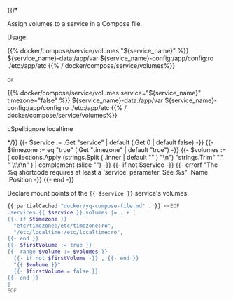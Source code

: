 {{/*

Assign volumes to a service in a Compose file.

Usage:

  {{% docker/compose/service/volumes "${service_name}" %}}
  ${service_name}-data:/app/var
  ${service_name}-config:/app/config:ro
  ./etc:/app/etc
  {{% / docker/compose/service/volumes%}}

or

  {{% docker/compose/service/volumes service="${service_name}"
    timezone="false" %}}
  ${service_name}-data:/app/var
  ${service_name}-config:/app/config:ro
  ./etc:/app/etc
  {{% / docker/compose/service/volumes%}}

cSpell:ignore localtime

*/}}
{{- $service := .Get "service" | default (.Get 0 | default false) -}}
{{- $timezone := eq "true" (.Get "timezone" | default "true") -}}
{{- $volumes := ( collections.Apply
    (strings.Split ( .Inner | default "" ) "\n")
    "strings.Trim" "." " \t\r\n" ) | complement (slice "")
  -}}
{{- if not $service -}}
  {{-
    errorf
    "The %q shortcode requires at least a 'service' parameter. See %s"
    .Name .Position
  -}}
{{- end -}}

Declare mount points of the `{{ $service }}` service's volumes:

```bash
{{ partialCached "docker/yq-compose-file.md" . }} <<EOF
.services.{{ $service }}.volumes |= . + [
{{- if $timezone }}
  "etc/timezone:/etc/timezone:ro",
  "/etc/localtime:/etc/localtime:ro",
{{- end }}
{{- $firstVolume := true }}
{{- range $volume := $volumes }}
  {{- if not $firstVolume -}} , {{- end }}
  "{{ $volume }}"
  {{- $firstVolume = false }}
{{- end }}
]
EOF
```
